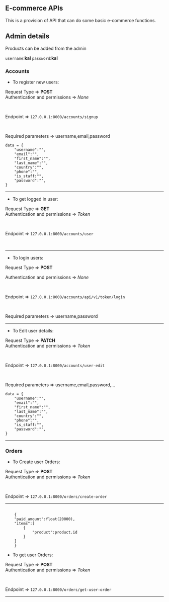 ## E-commerce APIs

This is a provision of API that can do some basic e-commerce functions.


## Admin details 

Products can be added from the admin 

`username`:**kal**
`password`:**kal**



### Accounts 

* To register new users:

Request Type => **POST**
<br>
Authentication and permissions => *None*

<br>

Endpoint => `127.0.0.1:8000/accounts/signup`

<br>
 
<p>Required parameters => username,email,password </p>

```
data = {
    "username":"",
    "email":"",
    "first_name":"",
    "last_name":"",
    "country":"",
    "phone":"",
    "is_staff:"",
    "password":"",
}
```

<hr>



* To get logged in user:

Request Type => **GET**
<br>
Authentication and permissions => *Token*

<br>

Endpoint => `127.0.0.1:8000/accounts/user`

<br>


<hr>


* To login users:

Request Type => **POST**
<br>

Authentication and permissions => *None*

<br>

Endpoint => `127.0.0.1:8000/accounts/api/v1/token/login`

<br>
 
<p>Required parameters => username,password </p>

<hr>


* To Edit user details:

Request Type => **PATCH**
<br>
Authentication and permissions => *Token*

<br>

Endpoint => `127.0.0.1:8000/accounts/user-edit`

<br>
 
<p>Required parameters => username,email,password,... </p>

```
data = {
    "username":"",
    "email":"",
    "first_name":"",
    "last_name":"",
    "country":"",
    "phone":"",
    "is_staff:"",
    "password":"",
}
```

<hr>


### Orders

* To Create user Orders:

Request Type => **POST**
<br>
Authentication and permissions => *Token*

<br>

Endpoint => `127.0.0.1:8000/orders/create-order`

<hr>

```

    {
    "paid_amount":float(20000),
    "items":[
        {
            "product":product.id
        }
    ]
    }
```
* To get user Orders:

Request Type => **POST**
<br>
Authentication and permissions => *Token*

<br>

Endpoint => `127.0.0.1:8000/orders/get-user-order`

<hr>
